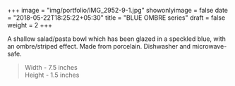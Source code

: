 +++
image = "img/portfolio/IMG_2952-9-1.jpg"
showonlyimage = false
date = "2018-05-22T18:25:22+05:30"
title = "BLUE OMBRE series"
draft = false
weight = 2
+++
<!--more-->

A shallow salad/pasta bowl which has been glazed in a speckled blue, with an ombre/striped effect. Made from porcelain. Dishwasher and microwave-safe.

> Width - 7.5 inches
<br>Height - 1.5 inches